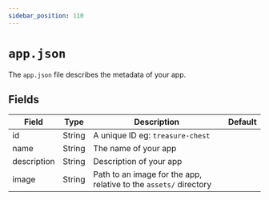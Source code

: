 ```yaml
---
sidebar_position: 110
---
```


# `app.json`

The `app.json` file describes the metadata of your app.

## Fields

| Field       | Type   | Description                                                       | Default |
| ----------- | ------ | ----------------------------------------------------------------- | ------- |
| id          | String | A unique ID eg: `treasure-chest`                                  |
| name        | String | The name of your app                                              |
| description | String | Description of your app                                           |
| image       | String | Path to an image for the app, relative to the `assets/` directory |

